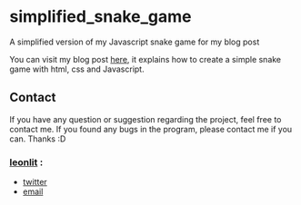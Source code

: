 # simplified_snake_game
A simplified version of my Javascript snake game for my blog post

You can visit my blog post [here](https://devtavern.blogspot.com/2020/07/how-to-create-simple-snake-game-in.html), it explains how to create a simple snake game with html, css and Javascript.


## Contact
If you have any question or suggestion regarding the project, feel free to contact me. If you found any bugs in the program, please contact me if you can. Thanks :D 

### [leonlit](https://github.com/Leonlit) :
 - [twitter](https://twitter.com/leonlit)
 - [email](leonlit123@gmail.com)
